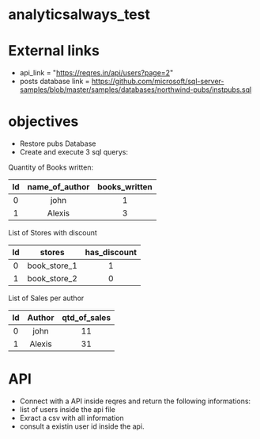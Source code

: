 # analyticsalways_test
 
 # External links
 - api_link = "https://reqres.in/api/users?page=2"
 - posts database link = https://github.com/microsoft/sql-server-samples/blob/master/samples/databases/northwind-pubs/instpubs.sql
 
# objectives
- Restore pubs Database
- Create and execute 3 sql querys:

Quantity of Books written:

| Id  | name_of_author| books_written |
|:---:| :-----------: | :-----------: |
|  0  | john          |       1       |
|  1  | Alexis        |       3       |


List of Stores with discount

| Id  | stores        | has_discount  |
|:---:| :-----------: | :-----------: |
|  0  | book_store_1  |       1       |
|  1  | book_store_2  |       0       |


List of Sales per author

| Id  | Author        | qtd_of_sales  |
|:---:| :-----------: | :-----------: |
|  0  | john          |       11      |
|  1  | Alexis        |       31      |

# API

- Connect with a API inside reqres and return the following informations:
- list of users inside the api file
- Exract a csv with all information
- consult a existin user id inside the api.




